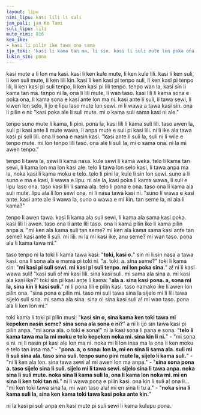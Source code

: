 ```yaml
---
layout: lipu
nimi_lipu: kasi lili li suli
jan_pali: jan Ke Tami
suli_lipu: lili
mute_nimi: 816
ken_ike:
- kasi li pilin ike tawa ona sama
ijo_toki: 'kasi li kama tan ma, li sin. kasi li suli mute lon poka ona la, ona li wile sama. tenpo li pana e ante.'
lukin_sin: pona
---
```




kasi mute a li lon ma kasi. kasi li ken kule mute, li ken kule lili. kasi li ken suli, li ken suli mute, li ken lili kin. kasi li ken kasi pi tenpo suli, li ken kasi pi tenpo lili, li ken kasi pi suli tenpo, li ken kasi pi lili tenpo. tenpo wan la, kasi sin li kama tan ma. tenpo ni la, ona li lili mute, li wan taso. kasi lili li kama sona e poka ona, li kama sona e kasi ante lon ma ni. kasi ante li suli, li tawa sewi, li kiwen lon selo, li jo e lipu laso mute lon sewi. ni li wawa a tawa kasi sin. ona li pilin e ni: "kasi poka ale li suli mute. mi o kama suli sama kasi ni ale."

tenpo suno mute li kama, li pini. pona la, kasi lili li kama suli lili. taso awen la, suli pi kasi ante li mute wawa, li anpa mute e suli pi kasi lili. ni li ike ala tawa kasi pi suli lili. ona li sona e nasin kasi. "kasi ante li suli la, suli ni li wile e tenpo mute. mi lon tenpo lili taso. ona ale li suli la, mi o sama ona. ni la mi awen tenpo."

tenpo li tawa la, sewi li kama nasa. kule sewi li kama weka. telo li kama tan sewi, li kama lon ma lon kasi ale. telo li tawa lon selo kasi, li tawa anpa ma la, noka kasi li kama moku e telo. telo li pini la, kule li sin lon sewi. suno a li suno e ma e kasi, li wawa e lipu. ni ale la, kasi poka li kama wawa, li suli e lipu laso ona. taso kasi lili li sama ala. telo li pona e ona. taso ona li kama ala suli mute. lipu ala li lon sewi ona. ni li nasa tawa kasi ni. "suno li wawa e kasi ante. kasi ante ale li wawa la, suno o wawa e mi kin. tan seme la, ni ala li kama?"

tenpo li awen tawa. kasi li kama ala suli sewi, li kama ala sama kasi poka. kasi lili li awen. taso ona li ante lili taso. ona li kama pilin ike li kama pilin anpa a. "mi ken ala kama suli tan seme? mi ken ala kama sama kasi ante tan seme? kasi ante li suli. mi lili. ni la mi kasi ike, anu seme? mi wan taso. pona ala li kama tawa mi."

taso tenpo ni la toki li kama tawa kasi: "**toki, kasi o.**" sin ni li sin nasa a tawa kasi. ona li sona ala e mama pi toki ni. "a. toki. a. sina seme?" toki li kama sin: "**mi kasi pi suli sewi. mi kasi pi suli tenpo. mi lon poka sina.**" a! ni li kasi wawa suli! "kasi suli o! mi kasi lili. sina kasi suli. mi sama ala sina a. mi kasi ala kasi ike?" toki sin pi kasi ante li kama: "**ala a. sina kasi pona. a, sona mi la, sina kin li kasi suli.**" ni li pona lili e pilin kasi. taso namako ike li awen lon pilin ona. "sina pona e pilin mi. taso mi suli tawa sina la sijelo mi li lili tawa sijelo suli sina. mi sama ala sina. sina o! sina kasi suli a! mi wan taso. pona ala li ken lon mi."  

toki kama li toki pi pilin musi: "**kasi sin o, sina kama ken toki tawa mi kepeken nasin seme? sina sona ala sona e ni?**" a ni li ijo sin tawa kasi pi pilin anpa. "mi sona ala. o toki e sona!" ni la kasi sona li pana e sona. "**telo li kama tawa ma la mi moku e telo kepeken noka mi. sina kin li ni.**" - "mi sona e ni. ni li nasin pi kasi ale lon ma ni. noka mi li lon insa ma la ona li ken moku e telo tan insa ma." - "**pona. a, o sona: lon la, mi en sina li sama ala. suli mi li suli sina ala. taso sina suli. tenpo suno pini mute la, sijelo li kama suli.**" - "ni li ken ala lon. sina tawa sewi a! mi awen lon ma anpa." - "**sina sona pona a. taso sijelo sina li suli. sijelo mi li tawa sewi. sijelo sina li tawa anpa. noka sina li suli mute. noka sina li kama suli la, ona li kama lon noka mi. mi en sina li ken toki tan ni.**" ni li wawa pona e pilin kasi. ona kin li suli a! ona li... "mi ken toki tawa sina la, mi wan taso ala! mi en sina li tu a." - "**noka sina li kama suli la, sina ken kama toki tawa kasi poka ante kin.**"

ni la kasi pi suli anpa en kasi mute pi suli sewi li kama kulupu pona.
